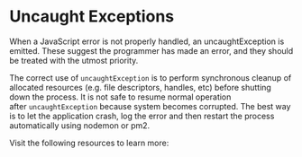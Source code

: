 # Uncaught Exceptions

When a JavaScript error is not properly handled, an uncaughtException is emitted. These suggest the programmer has made an error, and they should be treated with the utmost priority.

The correct use of `uncaughtException` is to perform synchronous cleanup of allocated resources (e.g. file descriptors, handles, etc) before shutting down the process. It is not safe to resume normal operation after `uncaughtException` because system becomes corrupted. The best way is to let the application crash, log the error and then restart the process automatically using nodemon or pm2.

Visit the following resources to learn more: